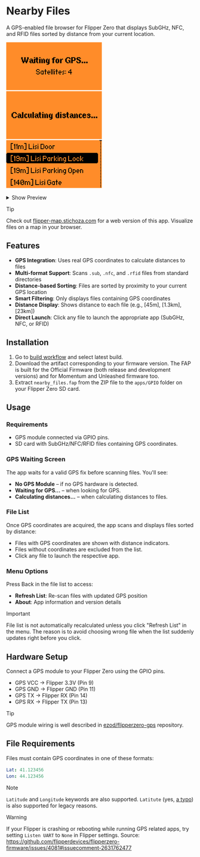 # Nearby Files

A GPS-enabled file browser for Flipper Zero that displays SubGHz, NFC, and RFID files sorted by distance from your current location.

<img src="screenshots/screenshot1.png" width="256"> <img src="screenshots/screenshot2.png" width="256"> <img src="screenshots/screenshot3.png" width="256">

<details>
  <summary>Show Preview</summary>
  <img src="https://github.com/user-attachments/assets/d91aacc7-ba4f-4cc8-b855-ed37298d8df0" width="512">
</details>


> [!Tip]
> Check out [flipper-map.stichoza.com](https://flipper-map.stichoza.com) for a web version of this app. Visualize files on a map in your browser.

## Features

- **GPS Integration**: Uses real GPS coordinates to calculate distances to files
- **Multi-format Support**: Scans `.sub`, `.nfc`, and `.rfid` files from standard directories
- **Distance-based Sorting**: Files are sorted by proximity to your current GPS location
- **Smart Filtering**: Only displays files containing GPS coordinates
- **Distance Display**: Shows distance to each file (e.g., [45m], [1.3km], [23km])
- **Direct Launch**: Click any file to launch the appropriate app (SubGHz, NFC, or RFID)

## Installation

1. Go to [build workflow](https://github.com/Stichoza/flipper-nearby-files/actions/workflows/build.yml) and select latest build.
2. Download the artifact corresponding to your firmware version. The FAP is built for the Official Firmware (both release and development versions) and for Momentum and Unleashed firmware too.
3. Extract `nearby_files.fap` from the ZIP file to the `apps/GPIO` folder on your Flipper Zero SD card.

## Usage

### Requirements
- GPS module connected via GPIO pins.
- SD card with SubGHz/NFC/RFID files containing GPS coordinates.

### GPS Waiting Screen
The app waits for a valid GPS fix before scanning files. You'll see:
- **No GPS Module** – if no GPS hardware is detected.
- **Waiting for GPS...** – when looking for GPS.
- **Calculating distances...** – when calculating distances to files.

### File List
Once GPS coordinates are acquired, the app scans and displays files sorted by distance:
- Files with GPS coordinates are shown with distance indicators.
- Files without coordinates are excluded from the list.
- Click any file to launch the respective app.

### Menu Options
Press Back in the file list to access:
- **Refresh List**: Re-scan files with updated GPS position
- **About**: App information and version details

> [!Important]
> File list is not automatically recalculated unless you click "Refresh List" in the menu. The reason is to avoid choosing wrong file when the list suddenly updates right before you click.

## Hardware Setup

Connect a GPS module to your Flipper Zero using the GPIO pins.

- GPS VCC → Flipper 3.3V (Pin 9)
- GPS GND → Flipper GND (Pin 11) 
- GPS TX → Flipper RX (Pin 14)
- GPS RX → Flipper TX (Pin 13)

> [!Tip]
> GPS module wiring is well described in [ezod/flipperzero-gps](https://github.com/ezod/flipperzero-gps?tab=readme-ov-file#hardware-setup) repository.

## File Requirements

Files must contain GPS coordinates in one of these formats:

```yml
Lat: 41.123456
Lon: 44.123456
```

> [!Note]
> `Latitude` and `Longitude` keywords are also supported. `Latitute` (yes, [a typo](https://github.com/Next-Flip/Momentum-Firmware/pull/246)) is also supported for legacy reasons.

> [!Warning]
> If your Flipper is crashing or rebooting while running GPS related apps, try setting `Listen UART` to `None` in Flipper settings.
> Source: https://github.com/flipperdevices/flipperzero-firmware/issues/4081#issuecomment-2631762477
